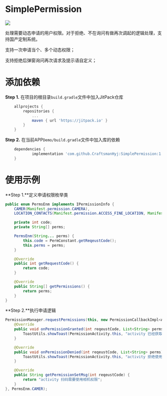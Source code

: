 # SimplePermission
[![](https://jitpack.io/v/CraftsmanHyj/SimplePermission.svg)](https://jitpack.io/#CraftsmanHyj/SimplePermission)

处理需要动态申请的用户权限。对于拒绝、不在询问有做再次调起的逻辑处理，支持国产定制系统。

支持一次申请当个、多个动态权限；

支持拒绝后弹窗询问再次请求及提示语自定义；



# 添加依赖

**Step 1.** 在项目的根目录`build.gradle`文件中加入JitPack仓库

```groovy
	allprojects {
		repositories {
			...
			maven { url 'https://jitpack.io' }
		}
	}
```

**Step 2.** 在当前APP`Demo/build.gradle`文件中加入库的依赖

```groovy
	dependencies {
	        implementation 'com.github.CraftsmanHyj:SimplePermission:1.0.1'
	}
```



# 使用示例

**Step 1.**定义申请权限枚举类

```java
public enum PermsEnm implements IPermissionInfo {
    CAMER(Manifest.permission.CAMERA),
    LOCATION_CONTACTS(Manifest.permission.ACCESS_FINE_LOCATION, Manifest.permission.READ_CONTACTS);

    private int code;
    private String[] perms;

    PermsEnm(String... perms) {
        this.code = PermConstant.getReqeustCode();
        this.perms = perms;
    }

    @Override
    public int getRequestCode() {
        return code;
    }

    @Override
    public String[] getPermissions() {
        return perms;
    }
}
```



**Step 2.**执行申请逻辑

```java
PermissionManager.requestPermissions(this, new PermissionCallbackImpl<AppCompatActivity>(this) {
    @Override
    public void onPermissionGranted(int reqeustCode, List<String> perms) {
        ToastUtils.showToast(PermissionActivity.this, "activity 已经获取了相机权限");
    }

    @Override
    public void onPermissionDenied(int reqeustCode, List<String> perms) {
        ToastUtils.showToast(PermissionActivity.this, "activity 拒绝使用相机");
    }

    @Override
    public String getPermissionSetMsg(int reqeustCode) {
        return "activity 扫码需要使用相机权限";
    }
}, PermsEnm.CAMER);
```

